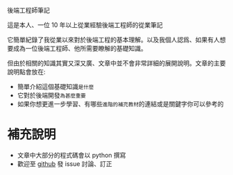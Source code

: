 後端工程師筆記

這是本人、一位 10 年以上從業經驗後端工程師的從業筆記

它簡單紀錄了我從業以來對於後端工程的基本理解。以及我個人認爲、如果有人想要成為一位後端工程師、他所需要瞭解的基礎知識。

但由於相關的知識其實又深又廣、文章中並不會非常詳細的展開說明。文章的主要說明點會放在:

* 簡單介紹這個基礎知識`是什麼`
* 它對於後端開發`為甚麼重要`
* 如果你想更進一步學習、有哪些`進階的補充教材`的連結或是關鍵字你可以參考的

# 補充說明

* 文章中大部分的程式碼會以 python 撰寫
* 歡迎至 [github](https://github.com/tokikanno/backend-notes/issues) 發 issue 討論、訂正

